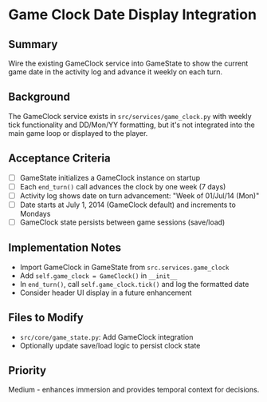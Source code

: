 # Game Clock Date Display Integration

## Summary
Wire the existing GameClock service into GameState to show the current game date in the activity log and advance it weekly on each turn.

## Background
The GameClock service exists in `src/services/game_clock.py` with weekly tick functionality and DD/Mon/YY formatting, but it's not integrated into the main game loop or displayed to the player.

## Acceptance Criteria
- [ ] GameState initializes a GameClock instance on startup
- [ ] Each `end_turn()` call advances the clock by one week (7 days)
- [ ] Activity log shows date on turn advancement: "Week of 01/Jul/14 (Mon)"
- [ ] Date starts at July 1, 2014 (GameClock default) and increments to Mondays
- [ ] GameClock state persists between game sessions (save/load)

## Implementation Notes
- Import GameClock in GameState from `src.services.game_clock`
- Add `self.game_clock = GameClock()` in `__init__`
- In `end_turn()`, call `self.game_clock.tick()` and log the formatted date
- Consider header UI display in a future enhancement

## Files to Modify
- `src/core/game_state.py`: Add GameClock integration
- Optionally update save/load logic to persist clock state

## Priority
Medium - enhances immersion and provides temporal context for decisions.

